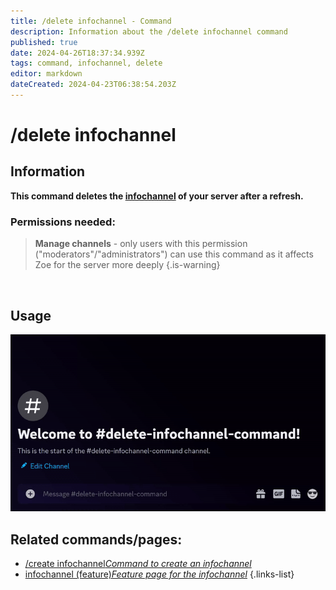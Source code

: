 ```yaml
---
title: /delete infochannel - Command
description: Information about the /delete infochannel command
published: true
date: 2024-04-26T18:37:34.939Z
tags: command, infochannel, delete
editor: markdown
dateCreated: 2024-04-23T06:38:54.203Z
---
```


# /delete infochannel
## Information
**This command deletes the [infochannel](/en/features/infochannel) of your server after a refresh.**
<br>

### Permissions needed:
>**Manage channels** - only users with this permission ("moderators"/"administrators") can use this command as it affects Zoe for the server more deeply {.is-warning}

<br>

## Usage
![](/new_delete_infochannel.gif)
<br>
 
## Related commands/pages:
-   [/create infochannel*Command to create an infochannel*](/en/commands/infochannel/create)
-   [infochannel (feature)*Feature page for the infochannel*](/en/features/infochannel/)
{.links-list}